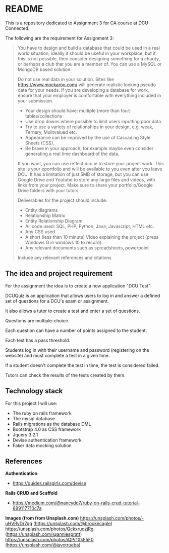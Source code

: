 # README

This is a repository dedicated to Assignment 3 for CA course at DCU Connected.

The following are the requirement for Assignment 3:

> You have to design and build a database that could be used in a real
> world situation, ideally it should be useful in your workplace, but if
> this is not possible, then consider designing something for a charity,
> or perhaps a club that you are a member of. You can use a MySQL or
> MongoDB based solution.
> 
> Do not use real data in your solution. Sites like
> https://www.mockaroo.com/ will generate realistic looking pseudo data
> for your needs. If you are developing a database for work, ensure that
> your employer is comfortable with everything included in your
> submission.
> 
>  - Your design should have: multiple (more than four) tables/collections
>  - Use drop downs where possible to limit users inputting poor data.
>  - Try to use a variety of relationships in your design, e.g. weak, Ternary, Mulitvalued etc.
>  - Appearance can be improved by the use of Cascading Style Sheets (CSS). 
>  - Be brave in your approach, for example maybe even consider generating a real time dashboard of the data.
> 
> If you want, you can use reflect.dcu.ie to store your project work.
> This site is your eportfolio and will be available to you even after
> you leave DCU. It has a limitation of just 5MB of storage, but you can
> use Google Drive and Youtube to store any large files and videos, with
> links from your project. Make sure to share your portfolio/Google
> Drive folders with your tutors.
> 
> Deliverables for the project should include:
> 
>  - Entity diagrams 
>  - Relationship Matrix 
>  - Entity Relationship Diagram
>  -  All code used: SQL, PHP, Python, Java, Javascript, HTML etc. 
>  - Any CSS used
>  - A short (less than 10 minute) Video explaining the project (press Windows G in windows 10 to record). 
>  - Any relevant documents such as    spreadsheets, powerpoint
> 
> Include any relevant references and citations

## The idea and project requirement

For the assignment the idea is to create a new application "DCU Test"

DCUQuiz is an application that allows users to log in and answer a defined set of questions for a DCU's exam or assignment.

It also allows a tutor to create a test and enter a set of questions. 

Questions are multiple-choice. 

Each question can have a number of points assigned to the student.

Each test has a pass threshold.

Students log in with their username and password (registering on the website) and must complete a test in a given time.

If a student doesn't complete the test in time, the test is considered failed.

Tutors can check the results of the tests created by them.

## Technology stack

For this project I will use:

 - The ruby on rails framework
 - The mysql database
 - Rails migrations as the database DML
 - Bootstrap 4.0 as CSS framework
 - Jquery 3.2.1
 - Devise authentication framework
 - Faker data mocking solution

## References

**Authentication**
 - https://guides.railsgirls.com/devise

**Rails CRUD and Scaffold**
 - https://medium.com/@nancydo7/ruby-on-rails-crud-tutorial-899117710c7a
 
 **Images (from from Unsplash.com)**
 https://unsplash.com/photos/-uHVRvDr7pg (https://unsplash.com/@brookecagle)
 https://unsplash.com/photos/QckxruozjRg (https://unsplash.com/@anniespratt)
 https://unsplash.com/photos/iQPr1XkF5F0 (https://unsplash.com/@javotrueba)
